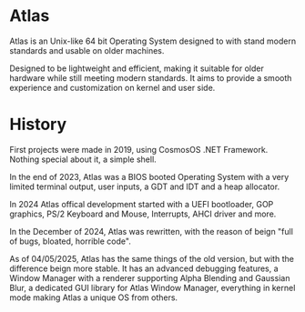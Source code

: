 # Atlas
Atlas is an Unix-like 64 bit Operating System designed to with stand modern standards and usable on older machines.

Designed to be lightweight and efficient, making it suitable for older hardware while still meeting modern standards. It aims to provide a smooth experience and customization on kernel and user side.

# History
First projects were made in 2019, using CosmosOS .NET Framework. Nothing special about it, a simple shell.

In the end of 2023, Atlas was a BIOS booted Operating System with a very limited terminal output, user inputs, a GDT and IDT and a heap allocator.

In 2024 Atlas offical development started with a UEFI bootloader, GOP graphics, PS/2 Keyboard and Mouse, Interrupts, AHCI driver and more.

In the December of 2024, Atlas was rewritten, with the reason of beign "full of bugs, bloated, horrible code".

As of 04/05/2025, Atlas has the same things of the old version, but with the difference beign more stable. It has an advanced debugging features, a Window Manager with a renderer supporting Alpha Blending and Gaussian Blur, a dedicated GUI library for Atlas Window Manager, everything in kernel mode making Atlas a unique OS from others.